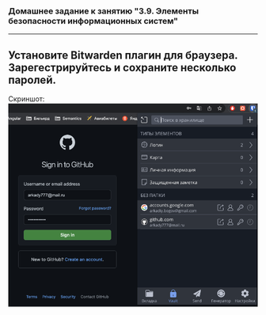 ### Домашнее задание к занятию "3.9. Элементы безопасности информационных систем"

---



## Установите Bitwarden плагин для браузера. Зарегестрируйтесь и сохраните несколько паролей.

Скриншот:
![1](https://github.com/surgeon09/VagrantConfigs/blob/master/Screenshots/1.png?raw=true)


